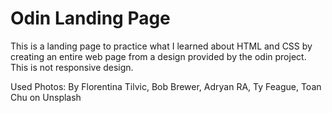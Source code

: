 # Odin Landing Page
This is a landing page to practice what I learned about HTML and CSS by creating an entire web page from a design provided by the odin project. This is not responsive design.

Used Photos:
By Florentina Tilvic, Bob Brewer, Adryan RA, Ty Feague, Toan Chu on Unsplash
  